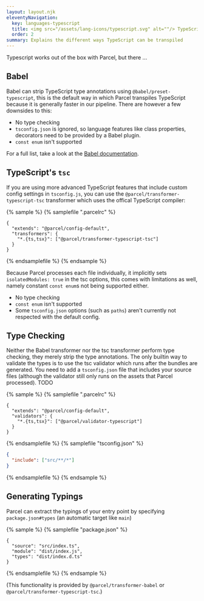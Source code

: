 ```yaml
---
layout: layout.njk
eleventyNavigation:
  key: languages-typescript
  title: <img src="/assets/lang-icons/typescript.svg" alt=""/> TypeScript
  order: 2
summary: Explains the different ways TypeScript can be transpiled
---
```


Typescript works out of the box with Parcel, but there ...

## Babel

Babel can strip TypeScript type annotations using `@babel/preset-typescript`, this is the default way in which Parcel transpiles TypeScript because it is generally faster in our pipeline. There are however a few downsides to this:

- No type checking
- `tsconfig.json` is ignored, so language features like class properties, decorators need to be provided by a Babel plugin.
- `const enum` isn't supported

For a full list, take a look at the [Babel documentation](https://babeljs.io/docs/en/babel-plugin-transform-typescript#caveats).

## TypeScript's `tsc`

If you are using more advanced TypeScript features that include custom config settings in `tsconfig.js`, you can use the `@parcel/transformer-typescript-tsc` transformer which uses the offical TypeScript compiler:

{% sample %}
{% samplefile ".parcelrc" %}

```json/3
{
  "extends": "@parcel/config-default",
  "transformers": {
    "*.{ts,tsx}": ["@parcel/transformer-typescript-tsc"]
  }
}
```

{% endsamplefile %}
{% endsample %}

Because Parcel processes each file individually, it implicitly sets `isolatedModules: true` in the tsc options, this comes with limitations as well, namely constant `const enum`s not being supported either.

- No type checking
- `const enum` isn't supported
- Some `tsconfig.json` options (such as `paths`) aren't currently not respected with the default config.

## Type Checking

Neither the Babel transformer nor the tsc transformer perform type checking, they merely strip the type annotations. The only builtin way to validate the types is to use the tsc validator which runs after the bundles are generated. You need to add a `tsconfig.json` file that includes your source files (although the validator still only runs on the assets that Parcel processed). TODO

{% sample %}
{% samplefile ".parcelrc" %}

```json/3
{
  "extends": "@parcel/config-default",
  "validators": {
    "*.{ts,tsx}": ["@parcel/validator-typescript"]
  }
}
```

{% endsamplefile %}
{% samplefile "tsconfig.json" %}

```json
{
  "include": ["src/**/*"]
}
```

{% endsamplefile %}
{% endsample %}

## Generating Typings

Parcel can extract the typings of your entry point by specifying `package.json#types` (an automatic target like `main`)

{% sample %}
{% samplefile "package.json" %}

```json/3
{
  "source": "src/index.ts",
  "module": "dist/index.js",
  "types": "dist/index.d.ts"
}
```

{% endsamplefile %}
{% endsample %}

(This functionality is provided by `@parcel/transformer-babel` or `@parcel/transformer-typescript-tsc`.)
